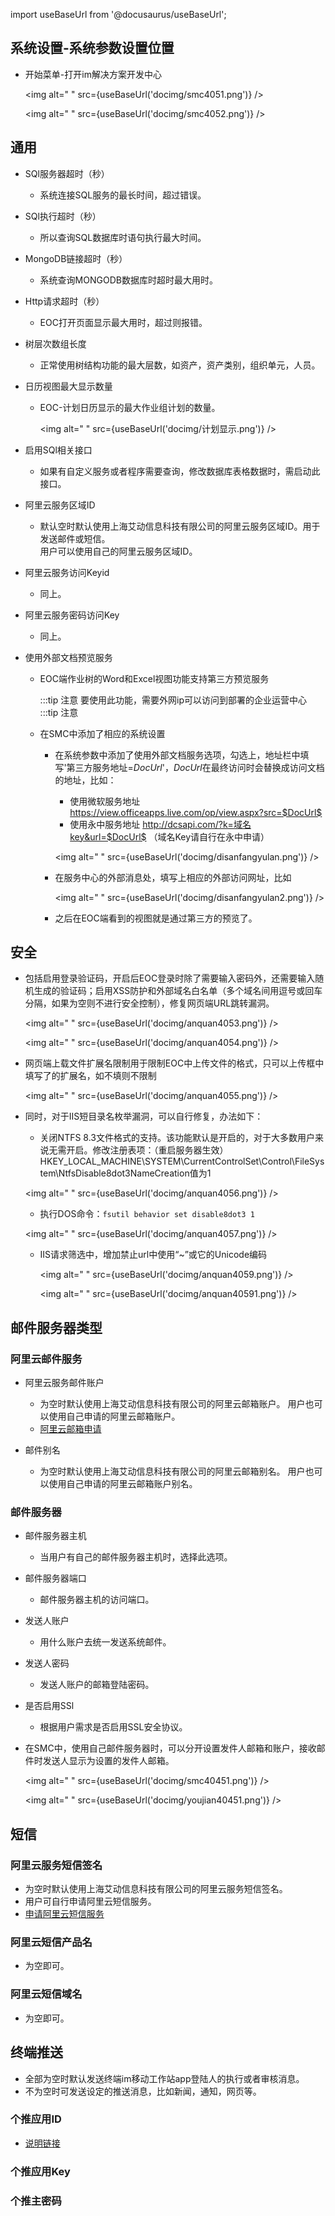 
import useBaseUrl from '@docusaurus/useBaseUrl';

## 系统设置-系统参数设置位置

* 开始菜单-打开im解决方案开发中心

  <img alt=" " src={useBaseUrl('docimg/smc4051.png')} />

  <img alt=" " src={useBaseUrl('docimg/smc4052.png')} />

## 通用  

* SQl服务器超时（秒）
  * 系统连接SQL服务的最长时间，超过错误。

* SQl执行超时（秒）
  * 所以查询SQL数据库时语句执行最大时间。

* MongoDB链接超时（秒）
  * 系统查询MONGODB数据库时超时最大用时。

* Http请求超时（秒）  
  * EOC打开页面显示最大用时，超过则报错。

* 树层次数组长度  
  * 正常使用树结构功能的最大层数，如资产，资产类别，组织单元，人员。

* 日历视图最大显示数量  
  * EOC-计划日历显示的最大作业组计划的数量。  

    <img alt=" " src={useBaseUrl('docimg/计划显示.png')} />

* 启用SQl相关接口
  * 如果有自定义服务或者程序需要查询，修改数据库表格数据时，需启动此接口。

* 阿里云服务区域ID
  * 默认空时默认使用上海艾动信息科技有限公司的阿里云服务区域ID。用于发送邮件或短信。  
用户可以使用自己的阿里云服务区域ID。

* 阿里云服务访问Keyid
  * 同上。

* 阿里云服务密码访问Key  
  * 同上。

* 使用外部文档预览服务
  * EOC端作业树的Word和Excel视图功能支持第三方预览服务

    :::tip 注意
    要使用此功能，需要外网ip可以访问到部署的企业运营中心
    :::tip 注意

  * 在SMC中添加了相应的系统设置
    * 在系统参数中添加了使用外部文档服务选项，勾选上，地址栏中填写'第三方服务地址=$DocUrl$'，$DocUrl$在最终访问时会替换成访问文档的地址，比如：
      * 使用微软服务地址 https://view.officeapps.live.com/op/view.aspx?src=$DocUrl$
      * 使用永中服务地址 http://dcsapi.com/?k=域名key&url=$DocUrl$ （域名Key请自行在永中申请）

      <img alt=" " src={useBaseUrl('docimg/disanfangyulan.png')} />

    * 在服务中心的外部消息处，填写上相应的外部访问网址，比如

      <img alt=" " src={useBaseUrl('docimg/disanfangyulan2.png')} />

    * 之后在EOC端看到的视图就是通过第三方的预览了。

## 安全

* 包括启用登录验证码，开启后EOC登录时除了需要输入密码外，还需要输入随机生成的验证码；启用XSS防护和外部域名白名单（多个域名间用逗号或回车分隔，如果为空则不进行安全控制），修复网页端URL跳转漏洞。

  <img alt=" " src={useBaseUrl('docimg/anquan4053.png')} />

  <img alt=" " src={useBaseUrl('docimg/anquan4054.png')} />

* 网页端上载文件扩展名限制用于限制EOC中上传文件的格式，只可以上传框中填写了的扩展名，如不填则不限制

  <img alt=" " src={useBaseUrl('docimg/anquan4055.png')} />

* 同时，对于IIS短目录名枚举漏洞，可以自行修复，办法如下：
  * 关闭NTFS 8.3文件格式的支持。该功能默认是开启的，对于大多数用户来说无需开启。修改注册表项：（重启服务器生效）HKEY_LOCAL_MACHINE\SYSTEM\CurrentControlSet\Control\FileSystem\NtfsDisable8dot3NameCreation值为1

  <img alt=" " src={useBaseUrl('docimg/anquan4056.png')} />

  * 执行DOS命令：```fsutil behavior set disable8dot3 1```

  <img alt=" " src={useBaseUrl('docimg/anquan4057.png')} />

  * IIS请求筛选中，增加禁止url中使用“~”或它的Unicode编码

    <img alt=" " src={useBaseUrl('docimg/anquan4059.png')} />

    <img alt=" " src={useBaseUrl('docimg/anquan40591.png')} />

## 邮件服务器类型

### 阿里云邮件服务  

* 阿里云服务邮件账户  
  * 为空时默认使用上海艾动信息科技有限公司的阿里云邮箱账户。
用户也可以使用自己申请的阿里云邮箱账户。
  * [阿里云邮箱申请](https://wanwang.aliyun.com/mail/?spm=5176.10695662.945047.1.5c0c49045knmxW&aly_as=A0c9ek1O)

* 邮件别名  
  * 为空时默认使用上海艾动信息科技有限公司的阿里云邮箱别名。
用户也可以使用自己申请的阿里云邮箱账户别名。

### 邮件服务器  

* 邮件服务器主机  
  * 当用户有自己的邮件服务器主机时，选择此选项。

* 邮件服务器端口
  * 邮件服务器主机的访问端口。

* 发送人账户
  * 用什么账户去统一发送系统邮件。

* 发送人密码
  * 发送人账户的邮箱登陆密码。

* 是否启用SSl
  * 根据用户需求是否启用SSL安全协议。

* 在SMC中，使用自己邮件服务器时，可以分开设置发件人邮箱和账户，接收邮件时发送人显示为设置的发件人邮箱。

  <img alt=" " src={useBaseUrl('docimg/smc40451.png')} />

  <img alt=" " src={useBaseUrl('docimg/youjian40451.png')} />

## 短信

### 阿里云服务短信签名

* 为空时默认使用上海艾动信息科技有限公司的阿里云服务短信签名。
* 用户可自行申请阿里云短信服务。
* [申请阿里云短信服务](https://www.aliyun.com/product/sms?utm_content=se_1003106256)

### 阿里云短信产品名

* 为空即可。

### 阿里云短信域名

* 为空即可。

## 终端推送

* 全部为空时默认发送终端im移动工作站app登陆人的执行或者审核消息。
* 不为空时可发送设定的推送消息，比如新闻，通知，网页等。

### 个推应用ID

* [说明链接](http://docs.getui.com/getui/start/devcenter/)

### 个推应用Key

### 个推主密码
